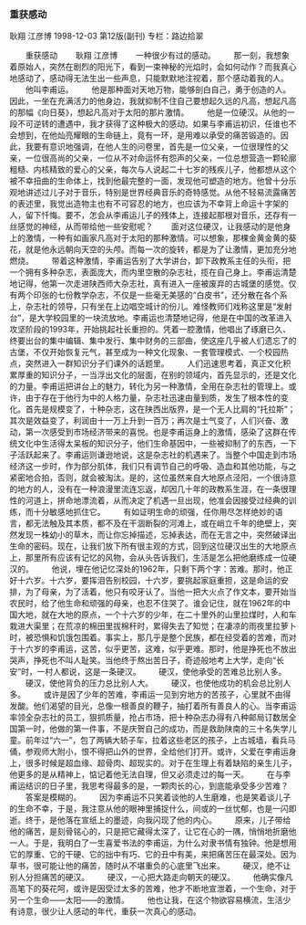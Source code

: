### 重获感动
耿翔  江彦博
1998-12-03
第12版(副刊)
专栏：路边拾翠

　　重获感动
　　耿翔  江彦博
　　一种很少有过的感动。
　　那一刻，我想象着原始人，突然在剧烈的阳光下，看到一束神秘的光焰时，会如何动作？而我真心地感动了，感动得无法生出一些声息，只能默默地注视着，那个感动着我的人。
　　他叫李甫运。
　　他是那种面对天地万物，能够剖白自己，勇于创造的人。因此，一坐在充满活力的他身边，我就抑制不住自己要想起久远的凡高，想起凡高的那幅《向日葵》，想起凡高对于太阳的那片激情。
　　他是一位硬汉。从他的一段不可逆转的遭遇中，我才获得了这种极大的感动。如果与李甫运初识，任谁也不会想到，在他灿亮耀眼的生命链上，竟有一环，是用难以承受的痛苦锻造的。因此，我要有意识地强调，在他人生的问卷里，首先是一位父亲，一位很理性的父亲，一位很高尚的父亲，一位从不对命运怀有怨声的父亲，一位总想营造一颗轮廓粗糙、内核精致的爱心的父亲，每次与人说起二十七岁的残疾儿子，他都想从这个被不幸扭曲的生命体上，找到他最完整的一面，发现他可塑造的地方。他曾十分乐观地讲述过儿子对于音乐，特别是世界经典音乐的奇特感觉。从他不轻易流露痛苦的表述里，我觉出造物主也有不可容忍的地方，也应该为不幸背上命运十字架的人，留下忏悔。要不，怎会从李甫运儿子的残体上，连接起那根对音乐，还存有一丝感觉的神经，从而带给他一些安慰呢？
　　面对这位硬汉，让我感动的是他身上的激情，一种有如画家凡高对于太阳的那种激情。可以想象，那棵金黄金黄的葵花，就是他永远朝向天空的头颅。而每一次的旋转，都是为了让激情，更加充分地燃烧。
　　带着这种激情，李甫运告别了大学讲台，卸下政教系主任的头衔，把一个拥有多种杂志，表面庞大，而内里空散的杂志社，揽在自己身上。李甫运清楚地记得，他第一次走进陕西师大杂志社，真有进入一座被废弃的古城堡的感觉。仅有两个印张的七份教学杂志，不仅是一些毫无美感的“白皮书”，还分散在各个系上，杂志社的领导，只有坐在上边唱空城计的份儿。难怪教师们戏称这里是“发射台”，是大学校园里的一块流放地。李甫运也清楚地记得，他是在中国的改革进入攻坚阶段的1993年，开始挑起社长重担的。凭着一腔激情，他唱出了琢磨已久、终要出台的集中编辑、集中发行、集中财务的三部曲，使这座几乎被人们遗忘了的古堡，不仅开始恢复元气，甚至成为一种文化现象、一套管理模式、一个校园热点，突然进入一群知识分子们课外的话题里。
　　人们迅速思考着，真正文化积累厚重的知识分子，一当浮出文化的层面，在别的领域内，首先显示的，还是文化的力量。李甫运把讲台上的魅力，转化为另一种激情，全用在杂志社的管理上。或许，由于存在于他行为中的人格力量，杂志社迅速由量到质，发生了根本性的变化。首先是规模变了，十种杂志，这在陕西出版界，是一个无人比肩的“托拉斯”；其次是效益变了，利润由十一万上升到一百万；再次是士气变了，人们兴奋、激动，第一次感受到市场经济带来的喜悦。也是李甫运身上的激情，感染了这群在传统文化中生活得太呆板的知识分子，他们生命基因中，一些被抑制了的东西，一下子活跃起来了。李甫运则谦逊地说，这是杂志社的机遇来了。当整个中国走到市场经济这一步时，作为部分肌体，我们只有调节自己的呼吸、造血和其他功能，与之紧密地合拍，否则，就会被淘汰。是的，这位虽然来自大地原点泾阳，一个很诗意的地方的人，没有在一种浪漫里流连忘返，却因几十年的政教系生涯，在一条很理性的河道上，拼命地漂流着，从而决定了机遇一旦出现，他准会因接受过经典的训练，而十分敏感地抓住它。
　　有如证明生命的顽强，任你用尽怎样绝妙的语言，都无法触及其本质，都不及在干涸断裂的河滩上，或在峭立千年的绝壁上，突然发现一株幼小的草木，而让你忘掉描述，忘掉表达，而在无言之中，突然破译出生命的密码。现在，让我们放下所有很主观的方式，回到这位硬汉出生的大地原点上，那里所有应该有记忆的风物，会从头告诉我们，生活是怎么把他磨练成一位硬汉的。
　　他说，埋在他记忆深处的1962年，只剩下两个字：苦难。那时，他正好十六岁。十六岁，要挥泪告别校园，十六岁，要挑起家庭重担，这是命运的安排，为了母亲，为了活着，他只有咬牙认了。当他一把大火点了作文本，要开始当农民时，给了他生命和顽强的母亲，也忍不住哭了。谁会记住，就在1962年的中国大地，就在大地的原点，一个十六岁的少年，在二十里外的山里拉煤时，人和车栽进大渠里；在荒凉的棉田里拔棉秆时，累得失去了知觉；在凄凉的雨夜里拉萝卜时，被恐惧和饥饿包围着。事实上，那几乎是整个民族，都在经受着的苦难，而对于十六岁的李甫运，这苦，似乎更苦，这难，似乎更难。那时，他是挣死也不放出哭声，挣死也不叫人耻笑。当他终于熬出苦日子，奇迹般地考上大学，走向“长安”时，一村人都说，这是一条硬汉。
　　硬汉，使他承受的苦难总比别人多。
　　硬汉，使他背负的压力总比别人大。
　　硬汉，也使他成功的机会总比别人多。
　　或许是因了少年的苦难，李甫运一见到穷地方的苦孩子，心里就不由得发酸。他们渴望的目光，总像一根善良的鞭子，抽打着所有善良人的心。当李甫运率领全杂志社的员工，狠抓质量，抢占市场，把十种杂志办得有八种邮局订数居全国第一时，他做的第一件事，不是庆贺自己的成功，而是救助陕南的三十名失学儿童。前年过“六一”，包了两辆大轿子车，拉着这些老区的孩子，上古城墙，看兵马俑，参观师大附小，恨不得把山外的世界，全给他们打开。或许，父爱在李甫运身上，很多时候是超血缘、超骨肉、超现实的。对于在生理上有着缺陷的亲生儿子，他更多的是从精神上，惦记着他无法自理，但又必须走过的每一天。
　　在与李甫运结识的日子里，我思考得最多的是，一颗肉长的心，到底能承受多少苦难？
　　答案是模糊的。
　　因为李甫运不只笑着谈他的人生磨难，也是笑着谈儿子的生命不幸，于是，我注意从他的眼神里捕捉什么，间或的一丝忧郁，也是一闪即逝。终于，是他落在宣纸上的墨迹，向我闪现了他的内心。
　　原来，儿子带给他的痛苦，是刻骨铭心的，只是把它藏得太深了，让它在心的一隅，悄悄地折磨他一人。于是，我明白了一生喜爱书法的李甫运，为什么对隶书情有独钟。他是想用它的厚重、它的干硬、它的拙中有巧、它的丑中有美，来把痛苦压在最深处。因为草书，很可能让他的痛苦，随时从不堪重负的心底里飞出来。
　　硬汉，绝不让别人分担痛苦的硬汉。
　　硬汉，一心把大路走向朝天的硬汉。
　　他确实像凡高笔下的葵花呵，或许是因受过太多的苦难，他才不断地宣泄着，一个生命，对于另一个生命——太阳——的激情。
　　他也让我，在这个物欲容易横流，生活少有诗意，很少让人感动的年代，重获一次真心的感动。
